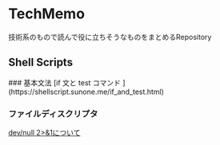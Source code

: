 # TechMemo
技術系のもので読んで役に立ちそうなものをまとめるRepository

## Shell Scripts

<deteails>
### 基本文法
[if 文と test コマンド
](https://shellscript.sunone.me/if_and_test.html)

### ファイルディスクリプタ
[dev/null 2>&1について](https://qiita.com/ritukiii/items/b3d91e97b71ecd41d4ea)
</details>

